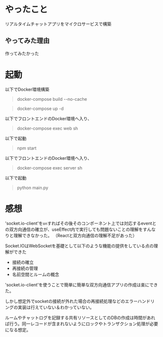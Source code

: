 # やったこと
リアルタイムチャットアプリをマイクロサービスで構築

## やってみた理由
作ってみたかった

# 起動

以下でDocker環境構築
>docker-compose build --no-cache

>docker-compose up -d

以下でフロントエンドのDocker環境へ入り、
>docker-compose exec web sh

以下で起動

> npm start

以下でフロントエンドのDocker環境へ入り、

>docker-compose exec server sh

以下で起動

> python main.py

# 感想
'socket.io-client'を`on`すればその後そのコンポーネント上では対応するeventとの双方向通信の確立が、useEffect内で実行しても問題ないことの理解をすんなりと理解できなかった。
（Reactと双方向通信の理解不足があった）

Socket.IOはWebSocketを基礎として以下のような機能の提供をしている点の理解ができた

- 接続の確立
- 再接続の管理
- 名前空間とルームの概念

'socket.io-client'を使うことで簡単に簡単な双方向通信アプリの作成は楽にできた。

しかし想定外でsocketの接続が外れた場合の再接続処理などのエラーハンドリングの実装は行えていない＆わかっていない。

ルームやチャットログを記録する共有リソースとしてのDBの作成は時間があれば行う。同一レコードが含まれないようにロックやトランザクション処理が必要になる想定。